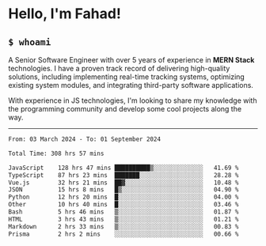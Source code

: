 <h1>Hello, I'm Fahad!</h1>

<h2><code>$ whoami</code></h2>

A Senior Software Engineer with over 5 years of experience in **MERN Stack** technologies. I have a proven track record of delivering high-quality solutions, including implementing real-time tracking systems, optimizing existing system modules, and integrating third-party software applications.

With experience in JS technologies, I'm looking to share my knowledge with the programming community and develop some cool projects along the way.

---

<!--START_SECTION:waka-->

```txt
From: 03 March 2024 - To: 01 September 2024

Total Time: 308 hrs 57 mins

JavaScript    128 hrs 47 mins ██████████▒░░░░░░░░░░░░░░   41.69 %
TypeScript    87 hrs 23 mins  ███████░░░░░░░░░░░░░░░░░░   28.28 %
Vue.js        32 hrs 21 mins  ██▓░░░░░░░░░░░░░░░░░░░░░░   10.48 %
JSON          15 hrs 8 mins   █▒░░░░░░░░░░░░░░░░░░░░░░░   04.90 %
Python        12 hrs 20 mins  █░░░░░░░░░░░░░░░░░░░░░░░░   04.00 %
Other         10 hrs 40 mins  █░░░░░░░░░░░░░░░░░░░░░░░░   03.46 %
Bash          5 hrs 46 mins   ▒░░░░░░░░░░░░░░░░░░░░░░░░   01.87 %
HTML          3 hrs 43 mins   ▒░░░░░░░░░░░░░░░░░░░░░░░░   01.21 %
Markdown      2 hrs 33 mins   ▒░░░░░░░░░░░░░░░░░░░░░░░░   00.83 %
Prisma        2 hrs 2 mins    ░░░░░░░░░░░░░░░░░░░░░░░░░   00.66 %
```

<!--END_SECTION:waka-->

<!--
**heyFahad/heyFahad** is a ✨ _special_ ✨ repository because its `README.md` (this file) appears on your GitHub profile.

Here are some ideas to get you started:

- 🔭 I’m currently working on ...
- 🌱 I’m currently learning ...
- 👯 I’m looking to collaborate on ...
- 🤔 I’m looking for help with ...
- 💬 Ask me about ...
- 📫 How to reach me: ...
- 😄 Pronouns: ...
- ⚡ Fun fact: ...
-->
